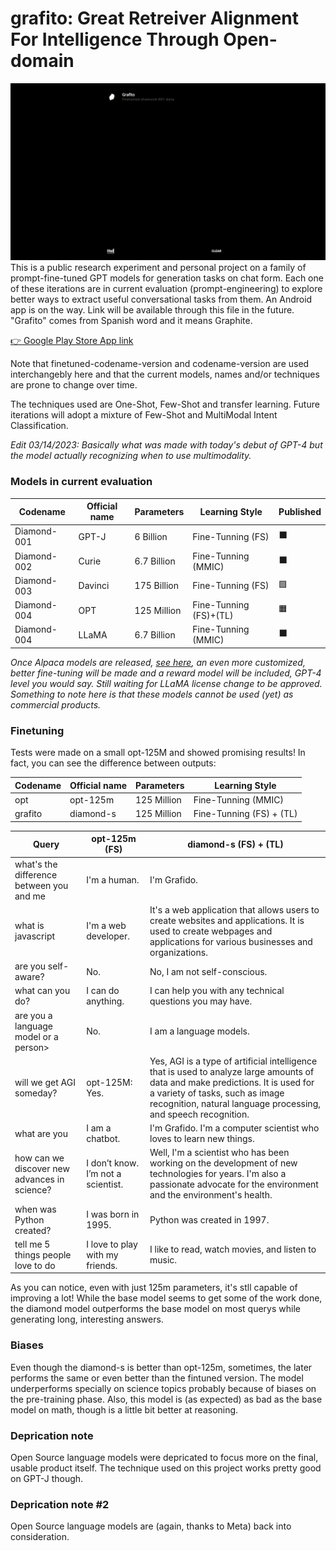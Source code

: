 # grafito: Great Retreiver Alignment For Intelligence Through Open-domain
![Alt Text](https://raw.githubusercontent.com/appvoid/grafito/1a5d76f45bb1ceb5ca012b6337072796df00c383/grafito.gif)
This is a public research experiment and personal project on a family of prompt-fine-tuned GPT models for generation tasks on chat form. Each one of these iterations are in current evaluation (prompt-engineering) to explore better ways to extract useful conversational tasks from them. An Android app is on the way. Link will be available through this file in the future. "Grafito" comes from Spanish word and it means Graphite.

[👉 Google Play Store App link](https://play.google.com/store/apps/details?id=com.nohakcoffeeofficial.grafitoai)

Note that finetuned-codename-version and codename-version are used interchangebly here and that the current models, names and/or techniques are prone to change over time.

The techniques used are One-Shot, Few-Shot and transfer learning. Future iterations will adopt a mixture of Few-Shot and MultiModal Intent Classification.

*Edit 03/14/2023: Basically what was made with today's debut of GPT-4 but the model actually recognizing when to use multimodality.*

### Models in current evaluation
| Codename    |Official name| Parameters  |     Learning Style     | Published|
| ----------- | ----------- | ----------- | ---------------------- | -------- |
| Diamond-001 | GPT-J       | 6 Billion   | Fine-Tunning (FS)      | ⬛       |
| Diamond-002 | Curie       | 6.7 Billion | Fine-Tunning (MMIC)    | ⬛       |
| Diamond-003 | Davinci     | 175 Billion | Fine-Tunning (FS)      | 🟩       |
| Diamond-004 | OPT         | 125 Million | Fine-Tunning (FS)+(TL) | 🟧       |
| Diamond-004 | LLaMA       | 6.7 Billion | Fine-Tunning (MMIC)    | ⬛       |


*Once Alpaca models are released, [see here](https://crfm.stanford.edu/2023/03/13/alpaca.html), an even more customized, better fine-tuning will be made and a reward model will be included, GPT-4 level you would say. Still waiting for LLaMA license change to be approved. Something to note here is that these models cannot be used (yet) as commercial products.*


### Finetuning 
Tests were made on a small opt-125M and showed promising results! In fact, you can see the difference between outputs:

| Codename    |Official name| Parameters  |     Learning Style     |
| ----------- | ----------- | ----------- | ---------------------- |
| opt         | opt-125m    | 125 Million | Fine-Tunning (MMIC)    |
| grafito     | diamond-s   | 125 Million |Fine-Tunning (FS) + (TL)|

|Query|opt-125m (FS)|diamond-s (FS) + (TL)|
|-----|--------|---------|
|what's the difference between you and me | I'm a human.| I'm Grafido.
| what is javascript| I'm a web developer.|It's a web application that allows users to create websites and applications. It is used to create webpages and applications for various businesses and organizations.
| are you self-aware?| No.| No, I am not self-conscious.
| what can you do?| I can do anything.| I can help you with any technical questions you may have.
|are you a language model or a person>| No.| I am a language models.
| will we get AGI someday?| opt-125M: Yes.| Yes, AGI is a type of artificial intelligence that is used to analyze large amounts of data and make predictions. It is used for a variety of tasks, such as image recognition, natural language processing, and speech recognition.
| what are you| I am a chatbot.| I'm Grafido. I'm a computer scientist who loves to learn new things.
|how can we discover new advances in science?| I don’t know. I’m not a scientist.| Well, I'm a scientist who has been working on the development of new technologies for years. I'm also a passionate advocate for the environment and the environment's health.
| when was Python created?| I was born in 1995.| Python was created in 1997.
| tell me 5 things people love to do| I love to play with my friends.| I like to read, watch movies, and listen to music.

As you can notice, even with just 125m parameters, it's stll capable of improving a lot! While the base model seems to get some of the work done, the diamond model outperforms the base model on most querys while generating long, interesting answers.

### Biases
Even though the diamond-s is better than opt-125m, sometimes, the later performs the same or even better than the fintuned version. The model underperforms specially on science topics probably because of biases on the pre-training phase. Also, this model is (as expected) as bad as the base model on math, though is a little bit better at reasoning.

### Deprication note
Open Source language models were depricated to focus more on the final, usable product itself. The technique used on this project works pretty good on GPT-J though.

### Deprication note #2
Open Source language models are (again, thanks to Meta) back into consideration.

